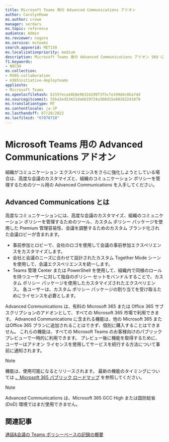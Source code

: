 ```yaml
---
title: Microsoft Teams 用の Advanced Communications アドオン
author: CarolynRowe
ms.author: crowe
manager: serdars
ms.topic: reference
audience: Admin
ms.reviewer: nogaro
ms.service: msteams
search.appverid: MET150
ms.localizationpriority: medium
description: Microsoft Teams 用の Advanced Communications アドオン SKU について説明します。
f1.keywords:
- NOCSH
ms.collection:
- M365-collaboration
- m365initiative-deployteams
appliesto:
- Microsoft Teams
ms.openlocfilehash: b1557eca44b8e96324199f3f5cfe199d4c8ba7dd
ms.sourcegitcommit: 55ba3ed53421da6619724a360d15e80262241079
ms.translationtype: MT
ms.contentlocale: ja-JP
ms.lasthandoff: 07/28/2022
ms.locfileid: "67070718"
---
```

# <a name="advanced-communications-add-on-for-microsoft-teams"></a>Microsoft Teams 用の Advanced Communications アドオン

組織がコミュニケーション エクスペリエンスをさらに強化しようとしている場合は、高度な会議のカスタマイズと、組織のコミュニケーション ポリシーを管理するためのツール用の Advanced Communications を入手してください。

## <a name="what-is-advanced-communications"></a>Advanced Communications とは

高度なコミュニケーションには、高度な会議のカスタマイズ、組織のコミュニケーション ポリシーを管理するためのツール、カスタム ポリシー パッケージを使用した Premium 管理容易性、会議を調整するためのカスタム ブランド化された会議ロビーが含まれます。

- 事前参加とロビーで、会社のロゴを使用して会議の事前参加エクスペリエンスをカスタマイズします。 
- 会社と会議のニーズに合わせて設計されたカスタム Together Mode シーンを使用して、会議エクスペリエンスを統一します。
- Teams 管理 Center または PowerShell を使用して、組織内で同様のロールを持つユーザーに対して独自のポリシー セットをバンドルすることで、カスタム ポリシー パッケージを使用したカスタマイズされたエクスペリエンス。 各ユーザーは、カスタム ポリシー パッケージの割り当てを受け取るためにライセンスを必要とします。 

Advanced Communications は、有料の Microsoft 365 または Office 365 サブスクリプションのアドオンとして、すべての Microsoft 365 市場で利用できます。 Advanced Communications に含まれる機能は、他の Microsoft 365 またはOffice 365 プランに追加されることはできず、個別に購入することはできません。 これらの機能は、すべての Microsoft Teams のお客様向けのパブリック プレビューで一時的に利用できます。 プレビュー後に機能を取得するために、ユーザーはアドオン ライセンスを使用してサービスを続行する方法について事前に通知されます。

> [!NOTE]
> 機能は、使用可能になるとリリースされます。 最新の機能のタイミングについては [、Microsoft 365 パブリック ロードマップ](https://www.microsoft.com/microsoft-365/roadmap?filters=Microsoft%20Teams) を参照してください。

> [!NOTE]
> Advanced Communications は、Microsoft 365 GCC High または国防総省 (DoD) 環境ではまだ使用できません。

## <a name="related-articles"></a>関連記事

[通話&会議の Teams ポリシーベースの記録の概要](../teams-recording-policy.md)
